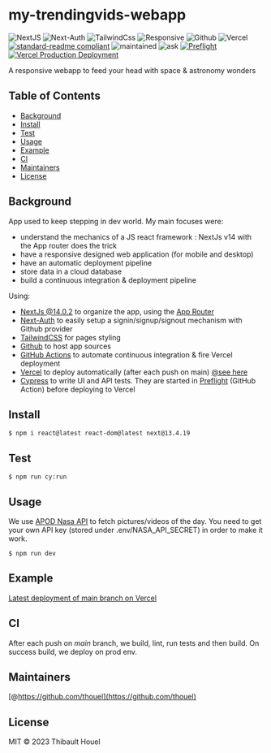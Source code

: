 # my-trendingvids-webapp

![NextJS](https://img.shields.io/badge/NextJS-cyan)
![Next-Auth](https://img.shields.io/badge/NextAuth.js-yellow)
![TailwindCss](https://img.shields.io/badge/Tailwind--CSS-red)
![Responsive](https://img.shields.io/badge/Responsive-red)
![Github](https://img.shields.io/badge/Github-blue)
![Vercel](https://img.shields.io/badge/Vercel-black)
[![standard-readme compliant](https://img.shields.io/badge/standard--readme-OK-green.svg?style=flat-square)](https://github.com/RichardLitt/standard-readme)
![maintained](https://img.shields.io/badge/Maintained%3F-yes-green)
![ask](https://img.shields.io/badge/Ask_me-anything-green)
[![Preflight](https://github.com/thouel/hello-space/actions/workflows/preflight.yml/badge.svg)](https://github.com/thouel/hello-space/actions/workflows/preflight.yml)
[![Vercel Production Deployment](https://github.com/thouel/hello-space/actions/workflows/deploy.yml/badge.svg)](https://github.com/thouel/hello-space/actions/workflows/deploy.yml)

A responsive webapp to feed your head with space & astronomy wonders

## Table of Contents

- [Background](#background)
- [Install](#install)
- [Test](#test)
- [Usage](#usage)
- [Example](#example)
- [CI](#ci)
- [Maintainers](#maintainers)
- [License](#license)

## Background

App used to keep stepping in dev world. My main focuses were:

- understand the mechanics of a JS react framework : NextJs v14 with the App router does the trick
- have a responsive designed web application (for mobile and desktop)
- have an automatic deployment pipeline
- store data in a cloud database
- build a continuous integration & deployment pipeline

Using:

- [NextJs @14.0.2](https://nextjs.org/) to organize the app, using the [App Router](https://nextjs.org/docs/app)
- [Next-Auth](https://next-auth.js.org/getting-started/introduction) to easily setup a signin/signup/signout mechanism with Github provider
- [TailwindCSS](https://tailwindcss.com/docs/guides/nextjs) for pages styling
- [Github](https://github.com/thouel/my-trendingvids-webapp/tree/main) to host app sources
- [GitHub Actions](https://github.com/thouel/my-trendingvids-webapp/actions) to automate continuous integration & fire Vercel deployment
- [Vercel](https://vercel.com/) to deploy automatically (after each push on main) [@see here](https://my-trendingvids-webapp.vercel.app)
- [Cypress](https://docs.cypress.io/guides/overview/why-cypress) to write UI and API tests. They are started in [Preflight](https://github.com/thouel/my-trendingvids-webapp/actions/workflows/preflight.yml/) (GitHub Action) before deploying to Vercel

## Install

```
$ npm i react@latest react-dom@latest next@13.4.19
```

## Test

```
$ npm run cy:run
```

## Usage

We use [APOD Nasa API](https://api.nasa.gov/) to fetch pictures/videos of the day. You need to get your own API key (stored under .env/NASA_API_SECRET) in order to make it work.

```
$ npm run dev
```

## Example

[Latest deployment of main branch on Vercel](https://hello-space.vercel.app/)

## CI

After each push on _main_ branch, we build, lint, run tests and then build. On success build, we deploy on prod env.

## Maintainers

[@https://github.com/thouel](https://github.com/thouel)

## License

MIT © 2023 Thibault Houel
